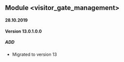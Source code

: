 ## Module <visitor_gate_management>

#### 28.10.2019
#### Version 13.0.1.0.0
##### ADD
- Migrated to version 13
